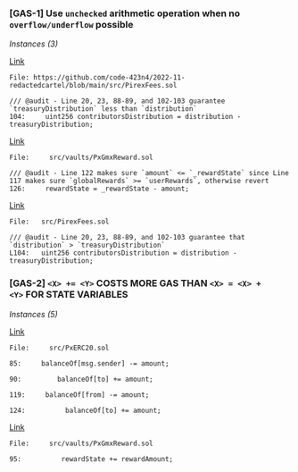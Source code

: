 
### [GAS-1] Use `unchecked` arithmetic operation when no `overflow/underflow` possible

_Instances (3)_

[Link](https://github.com/code-423n4/2022-11-redactedcartel/blob/main/src/PirexFees.sol)
```
File: https://github.com/code-423n4/2022-11-redactedcartel/blob/main/src/PirexFees.sol

/// @audit - Line 20, 23, 88-89, and 102-103 guarantee `treasuryDistribution` less than `distribution`
104:     uint256 contributorsDistribution = distribution - treasuryDistribution;
```

[Link](https://github.com/code-423n4/2022-11-redactedcartel/blob/main/src/vaults/PxGmxReward.sol#L126)
```
File:     src/vaults/PxGmxReward.sol

/// @audit - Line 122 makes sure `amount` <= `_rewardState` since Line 117 makes sure `globalRewards` >= `userRewards`, otherwise revert
126:     rewardState = _rewardState - amount;
```

[Link](https://github.com/code-423n4/2022-11-redactedcartel/blob/main/src/PirexFees.sol#L104)
```
File:   src/PirexFees.sol

/// @audit - Line 20, 23, 88-89, and 102-103 guarantee that `distribution` > `treasuryDistribution`
L104:   uint256 contributorsDistribution = distribution - treasuryDistribution;
```



### [GAS-2] `<X> += <Y>` COSTS MORE GAS THAN `<X> = <X> + <Y>` FOR STATE VARIABLES

_Instances (5)_

[Link](https://github.com/code-423n4/2022-11-redactedcartel/blob/main/src/PxERC20.sol)
```
File:     src/PxERC20.sol

85:     balanceOf[msg.sender] -= amount;

90:         balanceOf[to] += amount;

119:     balanceOf[from] -= amount;

124:          balanceOf[to] += amount;

```

[Link](https://github.com/code-423n4/2022-11-redactedcartel/blob/main/src/vaults/PxGmxReward.sol#L95)
```
File:     src/vaults/PxGmxReward.sol

95:          rewardState += rewardAmount;
```

